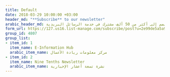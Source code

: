 ```yaml
---
title: Default
date: 2018-03-29 10:00:00 +03:00
header_md: "**Subscribe** to our newsletter"
arabic_header_md: انضم إلى أكثر من 50 ألف مشترك في خدمة الرسائل البريدية
form_url: https://127.us16.list-manage.com/subscribe/post?u=2e99de5a5a99183d5d361a0a7&id=0e487a5007
group_id: 4807
group_list:
- item_id: 1
  item_name: E-Information Hub
  arabic_item_name: مركز معلومات ريادة الأعمال
- item_id: 2
  item_name: Nine Tenths Newsletter
  arabic_item_name: نشرة تسعة أعشار الإخبارية
---
```


